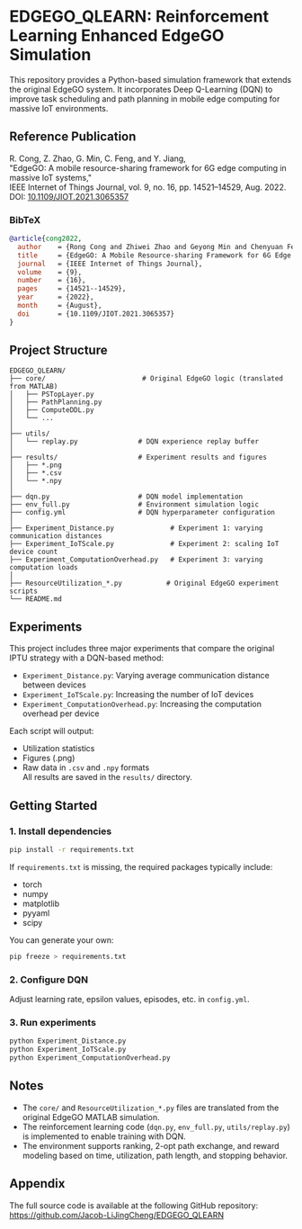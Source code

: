 # EDGEGO_QLEARN: Reinforcement Learning Enhanced EdgeGO Simulation

This repository provides a Python-based simulation framework that extends the original EdgeGO system. It incorporates Deep Q-Learning (DQN) to improve task scheduling and path planning in mobile edge computing for massive IoT environments.

## Reference Publication

R. Cong, Z. Zhao, G. Min, C. Feng, and Y. Jiang,  
"EdgeGO: A mobile resource-sharing framework for 6G edge computing in massive IoT systems,"  
IEEE Internet of Things Journal, vol. 9, no. 16, pp. 14521–14529, Aug. 2022.  
DOI: [10.1109/JIOT.2021.3065357](https://doi.org/10.1109/JIOT.2021.3065357)

### BibTeX

```bibtex
@article{cong2022,
  author    = {Rong Cong and Zhiwei Zhao and Geyong Min and Chenyuan Feng and Yuhong Jiang},
  title     = {EdgeGO: A Mobile Resource-sharing Framework for 6G Edge Computing in Massive IoT Systems},
  journal   = {IEEE Internet of Things Journal},
  volume    = {9},
  number    = {16},
  pages     = {14521--14529},
  year      = {2022},
  month     = {August},
  doi       = {10.1109/JIOT.2021.3065357}
}
```

## Project Structure

```
EDGEGO_QLEARN/
├── core/                        # Original EdgeGO logic (translated from MATLAB)
│   ├── PSTopLayer.py
│   ├── PathPlanning.py
│   ├── ComputeDDL.py
│   └── ...
│
├── utils/
│   └── replay.py               # DQN experience replay buffer
│
├── results/                    # Experiment results and figures
│   ├── *.png
│   ├── *.csv
│   └── *.npy
│
├── dqn.py                      # DQN model implementation
├── env_full.py                 # Environment simulation logic
├── config.yml                  # DQN hyperparameter configuration
│
├── Experiment_Distance.py              # Experiment 1: varying communication distances
├── Experiment_IoTScale.py              # Experiment 2: scaling IoT device count
├── Experiment_ComputationOverhead.py   # Experiment 3: varying computation loads
│
├── ResourceUtilization_*.py           # Original EdgeGO experiment scripts
└── README.md
```

## Experiments

This project includes three major experiments that compare the original IPTU strategy with a DQN-based method:

- `Experiment_Distance.py`: Varying average communication distance between devices
- `Experiment_IoTScale.py`: Increasing the number of IoT devices
- `Experiment_ComputationOverhead.py`: Increasing the computation overhead per device

Each script will output:

- Utilization statistics
- Figures (.png)
- Raw data in `.csv` and `.npy` formats  
All results are saved in the `results/` directory.

## Getting Started

### 1. Install dependencies

```bash
pip install -r requirements.txt
```

If `requirements.txt` is missing, the required packages typically include:

- torch
- numpy
- matplotlib
- pyyaml
- scipy

You can generate your own:

```bash
pip freeze > requirements.txt
```

### 2. Configure DQN

Adjust learning rate, epsilon values, episodes, etc. in `config.yml`.

### 3. Run experiments

```bash
python Experiment_Distance.py
python Experiment_IoTScale.py
python Experiment_ComputationOverhead.py
```

## Notes

- The `core/` and `ResourceUtilization_*.py` files are translated from the original EdgeGO MATLAB simulation.
- The reinforcement learning code (`dqn.py`, `env_full.py`, `utils/replay.py`) is implemented to enable training with DQN.
- The environment supports ranking, 2-opt path exchange, and reward modeling based on time, utilization, path length, and stopping behavior.

## Appendix

The full source code is available at the following GitHub repository:  
https://github.com/Jacob-LiJingCheng/EDGEGO_QLEARN